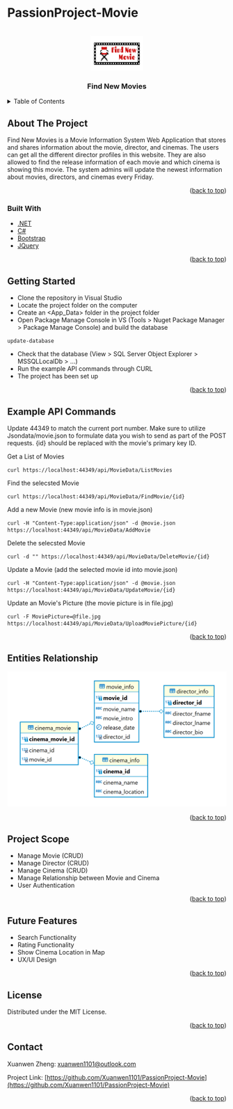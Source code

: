 # PassionProject-Movie

<div id="top"></div>
<!-- PROJECT LOGO -->
<br />
<div align="center">
  <a href="https://github.com/Xuanwen1101/PassionProject-Movie">
    <img src="images/logo.png" alt="Logo" width="120" height="80">
  </a>

  <h3 align="center">Find New Movies</h3>
</div>



<!-- TABLE OF CONTENTS -->
<details>
  <summary>Table of Contents</summary>
  <ol>
    <li>
      <a href="#about-the-project">About The Project</a>
      <ul>
        <li><a href="#built-with">Built With</a></li>
      </ul>
    </li>
    <li>
      <a href="#getting-started">Getting Started</a>
    </li>
    <li><a href="#example-api-commands">Example API Commands</a></li>
    <li><a href="#entities-relationship">Entities Relationship</a></li>
    <li><a href="#project-scope">Project Scope</a></li>
    <li><a href="#future-features">Future Features</a></li>
    <li><a href="#license">License</a></li>
    <li><a href="#contact">Contact</a></li>
  </ol>
</details>



<!-- ABOUT THE PROJECT -->
## About The Project

Find New Movies is a Movie Information System Web Application that stores and shares information about the movie, director, and cinemas. The users can get all the different director profiles in this website. They are also allowed to find the release information of each movie and which cinema is showing this movie. The system admins will update the newest information about movies, directors, and cinemas every Friday.

<p align="right">(<a href="#top">back to top</a>)</p>



### Built With

* [.NET](https://docs.microsoft.com/en-us/dotnet/)
* [C#](https://docs.microsoft.com/en-us/dotnet/csharp/)
* [Bootstrap](https://getbootstrap.com)
* [JQuery](https://jquery.com)

<p align="right">(<a href="#top">back to top</a>)</p>



<!-- GETTING STARTED -->
## Getting Started

- Clone the repository in Visual Studio
- Locate the project folder on the computer
- Create an <App_Data> folder in the project folder
- Open Package Manage Console in VS (Tools > Nuget Package Manager > Package Manage Console) and build the database
```
update-database
```
- Check that the database (View > SQL Server Object Explorer > MSSQLLocalDb > ...)
- Run the example API commands through CURL
- The project has been set up


<p align="right">(<a href="#top">back to top</a>)</p>



<!-- API EXAMPLES -->
## Example API Commands

Update 44349 to match the current port number.
Make sure to utilize Jsondata/movie.json to formulate data you wish to send as part of the POST requests. 
{id} should be replaced with the movie's primary key ID. 

Get a List of Movies
```
curl https://localhost:44349/api/MovieData/ListMovies
```

Find the selecsted Movie
```
curl https://localhost:44349/api/MovieData/FindMovie/{id}
```

Add a new Movie (new movie info is in movie.json)
```
curl -H "Content-Type:application/json" -d @movie.json https://localhost:44349/api/MovieData/AddMovie
```

Delete the selecsted Movie
```
curl -d "" https://localhost:44349/api/MovieData/DeleteMovie/{id}
```

Update a Movie (add the selected movie id into movie.json)
```
curl -H "Content-Type:application/json" -d @movie.json  https://localhost:44349/api/MovieData/UpdateMovie/{id}
```

Update an Movie's Picture (the movie picture is in file.jpg) 
```
curl -F MoviePicture=@file.jpg https://localhost:44349/api/MovieData/UploadMoviePicture/{id}
```

<p align="right">(<a href="#top">back to top</a>)</p>



<!-- Entities Relationship -->
## Entities Relationship


![Entyties Relationship](images/er.PNG)

<p align="right">(<a href="#top">back to top</a>)</p>



<!-- Project Scope -->
## Project Scope

- Manage Movie (CRUD)
- Manage Director (CRUD)
- Manage Cinema (CRUD)
- Manage Relationship between Movie and Cinema
- User Authentication

<p align="right">(<a href="#top">back to top</a>)</p>



<!-- Future Features & Improvements -->
## Future Features

- Search Functionality
- Rating Functionality
- Show Cinema Location in Map
- UX/UI Design

<p align="right">(<a href="#top">back to top</a>)</p>



<!-- LICENSE -->
## License

Distributed under the MIT License.

<p align="right">(<a href="#top">back to top</a>)</p>



<!-- CONTACT -->
## Contact

Xuanwen Zheng: xuanwen1101@outlook.com

Project Link: [https://github.com/Xuanwen1101/PassionProject-Movie](https://github.com/Xuanwen1101/PassionProject-Movie)

<p align="right">(<a href="#top">back to top</a>)</p>

